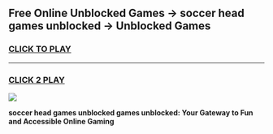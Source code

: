 
## Free Online Unblocked Games → soccer head games unblocked → Unblocked Games
<h3>
<a href="https://premium.freeplayer.one?title=soccer_head_games_unblocked&ref=21F">CLICK TO PLAY</a></h3>
<hr>

<h3>
<a href="https://premium.freeplayer.one?title=soccer_head_games_unblocked&ref=21F">CLICK 2 PLAY</a>
  
</h3>

<a href="https://premium.freeplayer.one?title=soccer_head_games_unblocked&ref=21F/"><img src="https://clearcache.store/games.png"></a>


**soccer head games unblocked games unblocked: Your Gateway to Fun and Accessible Online Gaming**
